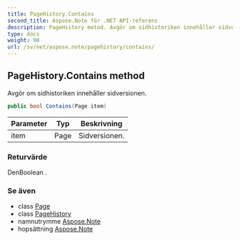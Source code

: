```yaml
---
title: PageHistory.Contains
second_title: Aspose.Note för .NET API-referens
description: PageHistory metod. Avgör om sidhistoriken innehåller sidversionen.
type: docs
weight: 90
url: /sv/net/aspose.note/pagehistory/contains/
---
```

## PageHistory.Contains method

Avgör om sidhistoriken innehåller sidversionen.

```csharp
public bool Contains(Page item)
```

| Parameter | Typ | Beskrivning |
| --- | --- | --- |
| item | Page | Sidversionen. |

### Returvärde

DenBoolean .

### Se även

* class [Page](../../page/)
* class [PageHistory](../)
* namnutrymme [Aspose.Note](../../pagehistory/)
* hopsättning [Aspose.Note](../../../)


